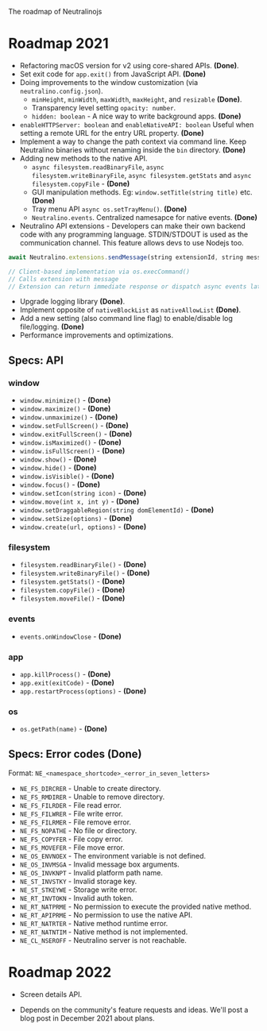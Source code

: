 The roadmap of Neutralinojs

# Roadmap 2021

- Refactoring macOS version for v2 using core-shared APIs.  **(Done)**.
- Set exit code for `app.exit()` from JavaScript API. **(Done)**
- Doing improvements to the window customization (via `neutralino.config.json`).
  * `minHeight`, `minWidth`, `maxWidth`, `maxHeight`, and `resizable` **(Done)**.
  * Transparency level setting `opacity: number`.
  * `hidden: boolean` - A nice way to write background apps. **(Done)**
- `enableHTTPServer: boolean` and `enableNativeAPI: boolean` Useful when setting a remote URL for the entry URL property. **(Done)**
- Implement a way to change the path context via command line. Keep Neutralino binaries without renaming inside the `bin` directory.  **(Done)**
- Adding new methods to the native API.
  * `async filesystem.readBinaryFile`, `async filesystem.writeBinaryFile`, `async filesystem.getStats` and `async filesystem.copyFile` - **(Done)**
  * GUI manipulation methods. Eg: `window.setTitle(string title)` etc. **(Done)**
  * Tray menu API `async os.setTrayMenu()`. **(Done)**
  * `Neutralino.events`. Centralized namesapce for native events. **(Done)**
- Neutralino API extensions - Developers can make their own backend code with any programming language. STDIN/STDOUT is used as the communication channel. This feature allows devs to use Nodejs too.
```js
await Neutralino.extensions.sendMessage(string extensionId, string message);

// Client-based implementation via os.execCommand()
// Calls extension with message
// Extension can return immediate response or dispatch async events later.
```
- Upgrade logging library **(Done)**.
- Implement opposite of `nativeBlockList` as `nativeAllowList` **(Done)**.
- Add a new setting (also command line flag) to enable/disable log file/logging. **(Done)**
- Performance improvements and optimizations.


## Specs: API

### window

- `window.minimize()` - **(Done)**
- `window.maximize()` - **(Done)**
- `window.unmaximize()` - **(Done)**
- `window.setFullScreen()` - **(Done)**
- `window.exitFullScreen()` - **(Done)**
- `window.isMaximized()` - **(Done)**
- `window.isFullScreen()` - **(Done)**
- `window.show()` - **(Done)**
- `window.hide()` - **(Done)**
- `window.isVisible()` - **(Done)**
- `window.focus()` - **(Done)**
- `window.setIcon(string icon)` - **(Done)**
- `window.move(int x, int y)` - **(Done)**
- `window.setDraggableRegion(string domElementId)` -  **(Done)**
- `window.setSize(options)` - **(Done)**
- `window.create(url, options)` - **(Done)**

### filesystem

- `filesystem.readBinaryFile()` -  **(Done)**
- `filesystem.writeBinaryFile()` -  **(Done)**
- `filesystem.getStats()` - **(Done)**
- `filesystem.copyFile()` - **(Done)**
- `filesystem.moveFile()` - **(Done)**

### events

- `events.onWindowClose` - **(Done)**

### app

- `app.killProcess()` - **(Done)**
- `app.exit(exitCode)` - **(Done)**
- `app.restartProcess(options)` - **(Done)**

### os

- `os.getPath(name)` - **(Done)**

## Specs: Error codes (Done)

Format: `NE_<namespace_shortcode>_<error_in_seven_letters>`

- `NE_FS_DIRCRER` - Unable to create directory.
- `NE_FS_RMDIRER` - Unable to remove directory.
- `NE_FS_FILRDER` - File read error.
- `NE_FS_FILWRER` - File write error.
- `NE_FS_FILRMER` - File remove error.
- `NE_FS_NOPATHE` - No file or directory.
- `NE_FS_COPYFER` - File copy error.
- `NE_FS_MOVEFER` - File move error.
- `NE_OS_ENVNOEX` - The environment variable is not defined.
- `NE_OS_INVMSGA` - Invalid message box arguments.
- `NE_OS_INVKNPT` - Invalid platform path name.
- `NE_ST_INVSTKY` - Invalid storage key.
- `NE_ST_STKEYWE` - Storage write error.
- `NE_RT_INVTOKN` - Invalid auth token.
- `NE_RT_NATPRME` - No permission to execute the provided native method.
- `NE_RT_APIPRME` - No permission to use the native API.
- `NE_RT_NATRTER` - Native method runtime error.
- `NE_RT_NATNTIM` - Native method is not implemented.
- `NE_CL_NSEROFF` - Neutralino server is not reachable.

# Roadmap 2022

- Screen details API.

- Depends on the community's feature requests and ideas. We'll post a blog post in December 2021 about plans.


